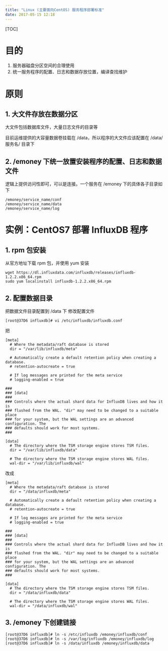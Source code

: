 ```yaml
---
title: "Linux (主要面向CentOS) 服务程序部署标准"
date: 2017-05-15 12:18
---
```


[TOC]

# 目的

1. 服务器磁盘分区空间的合理使用
2. 统一服务程序的配置、日志和数据存放位置，编译查找维护

# 原则

## 1. 大文件存放在数据分区

大文件包括数据库文件，大量日志文件的目录等

目前运维提供的大容量数据卷挂载在 /data，所以程序的大文件应该配置在 /data/服务名/ 目录下

## 2. /emoney 下统一放置安装程序的配置、日志和数据文件

逻辑上提供访问性即可，可以是连接。一个服务在 /emoney 下的具体各子目录如下

```
/emoney/service_name/conf
/emoney/service_name/data
/emoney/service_name/log
```

# 实例：CentOS7 部署 InfluxDB 程序

## 1. rpm 包安装
从官方地址下载 rpm 包，并使用 yum 安装
```
wget https://dl.influxdata.com/influxdb/releases/influxdb-1.2.2.x86_64.rpm
sudo yum localinstall influxdb-1.2.2.x86_64.rpm
```
## 2. 配置数据目录
把数据文件目录配置到 /data 下
修改配置文件
```
[root@37D6 influxdb]# vi /etc/influxdb/influxdb.conf
```
把
```
[meta]
  # Where the metadata/raft database is stored
  dir = "/var/lib/influxdb/meta"
 
  # Automatically create a default retention policy when creating a database.
  # retention-autocreate = true
 
  # If log messages are printed for the meta service
  # logging-enabled = true
 
###
### [data]
###
### Controls where the actual shard data for InfluxDB lives and how it is
### flushed from the WAL. "dir" may need to be changed to a suitable place
### for your system, but the WAL settings are an advanced configuration. The
### defaults should work for most systems.
###
 
[data]
  # The directory where the TSM storage engine stores TSM files.
  dir = "/var/lib/influxdb/data"
 
  # The directory where the TSM storage engine stores WAL files.
  wal-dir = "/var/lib/influxdb/wal"
```
改成
```
[meta]
  # Where the metadata/raft database is stored
  dir = "/data/influxdb/meta"
 
  # Automatically create a default retention policy when creating a database.
  # retention-autocreate = true
 
  # If log messages are printed for the meta service
  # logging-enabled = true
 
###
### [data]
###
### Controls where the actual shard data for InfluxDB lives and how it is
### flushed from the WAL. "dir" may need to be changed to a suitable place
### for your system, but the WAL settings are an advanced configuration. The
### defaults should work for most systems.
###
 
[data]
  # The directory where the TSM storage engine stores TSM files.
  dir = "/data/influxdb/data"
 
  # The directory where the TSM storage engine stores WAL files.
  wal-dir = "/data/influxdb/wal"
```
## 3. /emoney 下创建链接
```
[root@37D6 influxdb]# ln -s /etc/influxdb /emoney/influxdb/conf
[root@37D6 influxdb]# ln -s /var/log/influxdb /emoney/influxdb/log
[root@37D6 influxdb]# ln -s /data/influxdb /emoney/influxdb/data
```

